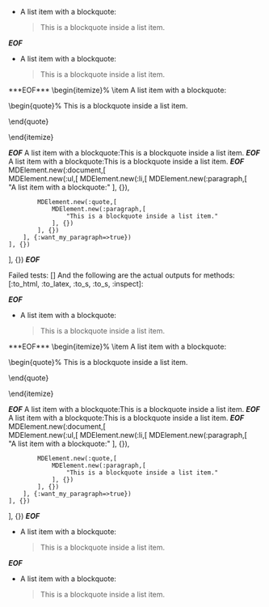 *   A list item with a blockquote:

    > This is a blockquote
    > inside a list item.

***EOF***
<ul
      ><li
        ><p>A list item with a blockquote:</p
        ><blockquote
          ><p>This is a blockquote inside a list item.</p
        ></blockquote
      ></li
    ></ul
  >
***EOF***
\begin{itemize}%
\item A list item with a blockquote:

\begin{quote}%
This is a blockquote inside a list item.


\end{quote}


\end{itemize}

***EOF***
A list item with a blockquote:This is a blockquote inside a list item.
***EOF***
A list item with a blockquote:This is a blockquote inside a list item.
***EOF***
MDElement.new(:document,[	
	MDElement.new(:ul,[	
		MDElement.new(:li,[	
			MDElement.new(:paragraph,[	
				"A list item with a blockquote:"
			], {}),
			
			MDElement.new(:quote,[	
				MDElement.new(:paragraph,[	
					"This is a blockquote inside a list item."
				], {})
			], {})
		], {:want_my_paragraph=>true})
	], {})
], {})
***EOF***

Failed tests:   [] 
And the following are the actual outputs for methods:
   [:to_html, :to_latex, :to_s, :to_s, :inspect]:


***EOF***
<ul
      ><li
        ><p>A list item with a blockquote:</p
        ><blockquote
          ><p>This is a blockquote inside a list item.</p
        ></blockquote
      ></li
    ></ul
  >
***EOF***
\begin{itemize}%
\item A list item with a blockquote:

\begin{quote}%
This is a blockquote inside a list item.


\end{quote}


\end{itemize}

***EOF***
A list item with a blockquote:This is a blockquote inside a list item.
***EOF***
A list item with a blockquote:This is a blockquote inside a list item.
***EOF***
MDElement.new(:document,[	
	MDElement.new(:ul,[	
		MDElement.new(:li,[	
			MDElement.new(:paragraph,[	
				"A list item with a blockquote:"
			], {}),
			
			MDElement.new(:quote,[	
				MDElement.new(:paragraph,[	
					"This is a blockquote inside a list item."
				], {})
			], {})
		], {:want_my_paragraph=>true})
	], {})
], {})
***EOF***
<ul>
<li><p>A list item with a blockquote:</p>

<blockquote>
  <p>This is a blockquote
  inside a list item.</p>
</blockquote></li>
</ul>

***EOF***
<ul>
<li
        ><p>A list item with a blockquote:</p
        >
<blockquote>
 <p>This is a blockquote
 inside a list item.</p
          >
</blockquote
      ></li
      >
</ul
  >